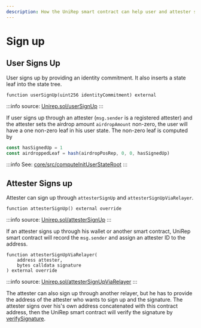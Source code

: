 ```yaml
---
description: How the UniRep smart contract can help user and attester sign up.
---
```


# Sign up

## User Signs Up

User signs up by providing an identity commitment. It also inserts a state leaf into the state tree.

```solidity
function userSignUp(uint256 identityCommitment) external
```

:::info
source: [Unirep.sol/userSignUp](https://github.com/Unirep/Unirep/blob/0067a483e1766645bc9bbf881a3ccdb0b32b8a63/packages/contracts/contracts/Unirep.sol#L133)
:::

If user signs up through an attester (`msg.sender` is a registered attester) and the attester sets the airdrop amount `airdropAmount` non-zero, the user will have a one non-zero leaf in his user state. The non-zero leaf is computed by

```typescript
const hasSignedUp = 1
const airdroppedLeaf = hash(airdropPosRep, 0, 0, hasSignedUp)
```

:::info
See: [core/src/computeInitUserStateRoot](https://github.com/Unirep/Unirep/blob/0067a483e1766645bc9bbf881a3ccdb0b32b8a63/packages/core/src/utils.ts#L71)
:::

## Attester Signs up

Attester can sign up through `attesterSignUp` and `attesterSignUpViaRelayer`.

```solidity
function attesterSignUp() external override
```

:::info
source: [Unirep.sol/attesterSignUp](https://github.com/Unirep/Unirep/blob/0067a483e1766645bc9bbf881a3ccdb0b32b8a63/packages/contracts/contracts/Unirep.sol#L169)
:::

If an attester signs up through his wallet or another smart contract, UniRep smart contract will record the `msg.sender` and assign an attester ID to the address.

```solidity
function attesterSignUpViaRelayer(
    address attester,
    bytes calldata signature
) external override
```

:::info
source: [Unirep.sol/attesterSignUpViaRelayer](https://github.com/Unirep/Unirep/blob/0067a483e1766645bc9bbf881a3ccdb0b32b8a63/packages/contracts/contracts/Unirep.sol#L178)
:::

The attester can also sign up through another relayer, but he has to provide the address of the attester who wants to sign up and the signature. The attester signs over his's own address concatenated with this contract address, then the UniRep smart contract will verify the signature by [verifySignature](https://github.com/Unirep/Unirep/blob/0067a483e1766645bc9bbf881a3ccdb0b32b8a63/packages/contracts/contracts/libraries/VerifySignature.sol#L8).
